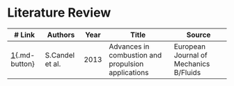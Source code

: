 # Literature Review

|# Link|Authors|Year|Title|Source|
|---|---|---|---|---|
|[1](./0001){.md-button}| S.Candel et al. |2013|Advances in combustion and propulsion applications|European Journal of Mechanics B/Fluids|